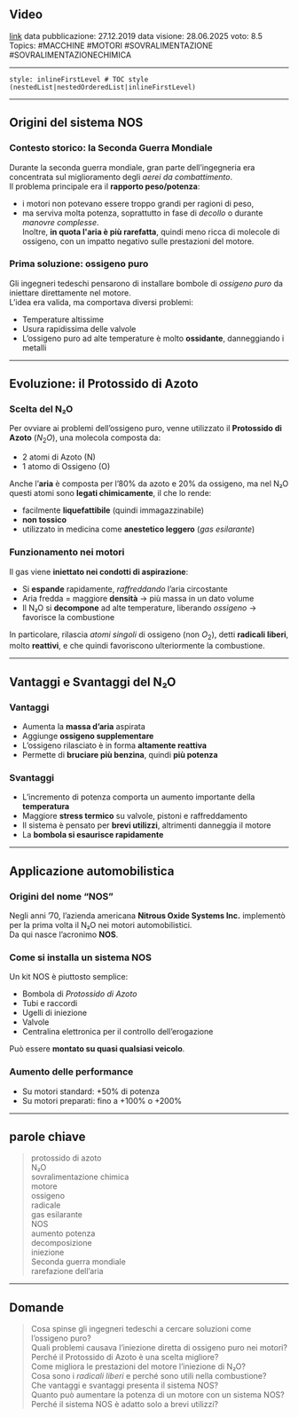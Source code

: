 ## Video
[link](https://www.youtube.com/watch?v=PEj9knB1DiU&list=PLw1xDloeidLiJ-3ILOvSafGrXTLV6GNrG)
data pubblicazione: 27.12.2019
data visione: 28.06.2025
voto: 8.5
Topics: #MACCHINE #MOTORI #SOVRALIMENTAZIONE #SOVRALIMENTAZIONECHIMICA

---

```table-of-contents
style: inlineFirstLevel # TOC style (nestedList|nestedOrderedList|inlineFirstLevel)
```

---

## Origini del sistema NOS

### Contesto storico: la Seconda Guerra Mondiale
Durante la seconda guerra mondiale, gran parte dell’ingegneria era concentrata sul miglioramento degli _aerei da combattimento_.  
Il problema principale era il **rapporto peso/potenza**:
- i motori non potevano essere troppo grandi per ragioni di peso,
- ma serviva molta potenza, soprattutto in fase di _decollo_ o durante _manovre complesse_.  
    Inoltre, **in quota l'aria è più rarefatta**, quindi meno ricca di molecole di ossigeno, con un impatto negativo sulle prestazioni del motore.

### Prima soluzione: ossigeno puro
Gli ingegneri tedeschi pensarono di installare bombole di _ossigeno puro_ da iniettare direttamente nel motore.  
L’idea era valida, ma comportava diversi problemi:
- Temperature altissime
- Usura rapidissima delle valvole
- L’ossigeno puro ad alte temperature è molto **ossidante**, danneggiando i metalli

---

## Evoluzione: il Protossido di Azoto

### Scelta del N₂O
Per ovviare ai problemi dell’ossigeno puro, venne utilizzato il **Protossido di Azoto** ($N_2O$), una molecola composta da:
- 2 atomi di Azoto (N)
- 1 atomo di Ossigeno (O)

Anche l’**aria** è composta per l’80% da azoto e 20% da ossigeno, ma nel N₂O questi atomi sono **legati chimicamente**, il che lo rende:

- facilmente **liquefattibile** (quindi immagazzinabile)
- **non tossico**
- utilizzato in medicina come **anestetico leggero** (_gas esilarante_)

### Funzionamento nei motori
Il gas viene **iniettato nei condotti di aspirazione**:
- Si **espande** rapidamente, _raffreddando_ l’aria circostante
- Aria fredda = maggiore **densità** → più massa in un dato volume
- Il N₂O si **decompone** ad alte temperature, liberando _ossigeno_ → favorisce la combustione

In particolare, rilascia _atomi singoli_ di ossigeno (non $O_2$), detti **radicali liberi**, molto **reattivi**, e che quindi favoriscono ulteriormente la combustione.

---

## Vantaggi e Svantaggi del N₂O

### Vantaggi
- Aumenta la **massa d’aria** aspirata
- Aggiunge **ossigeno supplementare**
- L’ossigeno rilasciato è in forma **altamente reattiva**
- Permette di **bruciare più benzina**, quindi **più potenza**

### Svantaggi
- L’incremento di potenza comporta un aumento importante della **temperatura**
- Maggiore **stress termico** su valvole, pistoni e raffreddamento
- Il sistema è pensato per **brevi utilizzi**, altrimenti danneggia il motore
- La **bombola si esaurisce rapidamente**

---

## Applicazione automobilistica

### Origini del nome “NOS”
Negli anni ’70, l’azienda americana **Nitrous Oxide Systems Inc.** implementò per la prima volta il N₂O nei motori automobilistici.  
Da qui nasce l’acronimo **NOS**.
### Come si installa un sistema NOS
Un kit NOS è piuttosto semplice:
- Bombola di _Protossido di Azoto_
- Tubi e raccordi
- Ugelli di iniezione
- Valvole
- Centralina elettronica per il controllo dell’erogazione

Può essere **montato su quasi qualsiasi veicolo**.

### Aumento delle performance
- Su motori standard: +50% di potenza
- Su motori preparati: fino a +100% o +200%

---

## parole chiave
>protossido di azoto  
N₂O  
sovralimentazione chimica  
motore  
ossigeno  
radicale  
gas esilarante  
NOS  
aumento potenza  
decomposizione  
iniezione  
Seconda guerra mondiale  
rarefazione dell’aria

---

## Domande
>Cosa spinse gli ingegneri tedeschi a cercare soluzioni come l’ossigeno puro?  
Quali problemi causava l’iniezione diretta di ossigeno puro nei motori?  
Perché il Protossido di Azoto è una scelta migliore?  
Come migliora le prestazioni del motore l’iniezione di N₂O?  
Cosa sono i _radicali liberi_ e perché sono utili nella combustione?  
Che vantaggi e svantaggi presenta il sistema NOS?  
Quanto può aumentare la potenza di un motore con un sistema NOS?  
Perché il sistema NOS è adatto solo a brevi utilizzi?